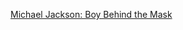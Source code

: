 ---
layout: post
wordpress_id: 907
wordpress_url: http://noesbueno.com/archives/907
date: '2010-12-13 19:00:49 -0600'
date_gmt: '2010-12-14 00:00:49 -0600'
body: |
  <p><a href="http://www.epicponyz.com/2010/12/michael-jackson-boy-behind-mask.html">Michael Jackson: Boy Behind the Mask</a></p>
---